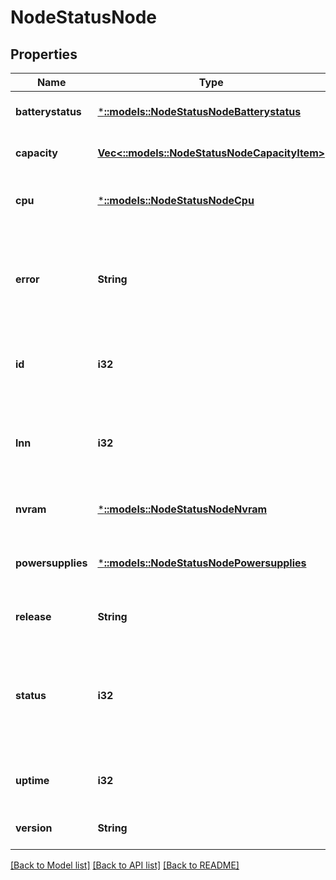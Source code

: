 # NodeStatusNode

## Properties
Name | Type | Description | Notes
------------ | ------------- | ------------- | -------------
**batterystatus** | [***::models::NodeStatusNodeBatterystatus**](NodeStatusNodeBatterystatus.md) | Battery status information. | [optional] [default to null]
**capacity** | [**Vec<::models::NodeStatusNodeCapacityItem>**](NodeStatusNodeCapacityItem.md) | Storage capacity of this node. | [optional] [default to null]
**cpu** | [***::models::NodeStatusNodeCpu**](NodeStatusNodeCpu.md) | CPU status information for this node. | [optional] [default to null]
**error** | **String** | Error message, if the HTTP status returned from this node was not 200. | [optional] [default to null]
**id** | **i32** | Node ID of the node reporting this information. | [optional] [default to null]
**lnn** | **i32** | Logical node number of the node reporting this information. | [optional] [default to null]
**nvram** | [***::models::NodeStatusNodeNvram**](NodeStatusNodeNvram.md) | Node NVRAM information. | [optional] [default to null]
**powersupplies** | [***::models::NodeStatusNodePowersupplies**](NodeStatusNodePowersupplies.md) | Information about this node&#39;s power supplies. | [optional] [default to null]
**release** | **String** | OneFS release. | [optional] [default to null]
**status** | **i32** | Status of the HTTP response from this node if not 200.  If 200, this field does not appear. | [optional] [default to null]
**uptime** | **i32** | Seconds this node has been online. | [optional] [default to null]
**version** | **String** | OneFS version. | [optional] [default to null]

[[Back to Model list]](../README.md#documentation-for-models) [[Back to API list]](../README.md#documentation-for-api-endpoints) [[Back to README]](../README.md)


